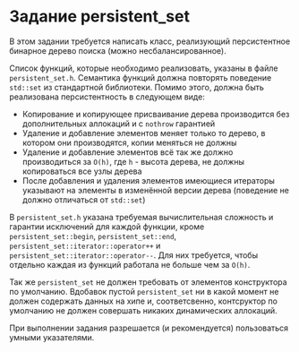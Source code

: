 # Задание persistent_set

В этом задании требуется написать класс, реализующий персистентное бинарное дерево поиска (можно несбалансированное).

Список функций, которые необходимо реализовать, указаны в файле `persistent_set.h`. Семантика функций должна повторять
поведение `std::set` из стандартной библиотеки. Помимо этого, должна быть реализована персистентность в следующем виде:

- Копирование и копирующее присваивание дерева производится без дополнительных аллокаций и с `nothrow` гарантией
- Удаление и добавление элементов меняет только то дерево, в котором они производятся, копии меняться не должны
- Удаление и добавление элементов всё так же должно производиться за `O(h)`, где `h` - высота дерева, не должны
  копироваться все узлы дерева
- После добавления и удаления элементов имеющиеся итераторы указывают на элементы в изменённой версии дерева
  (поведение не должно отличаться от `std::set`)

В `persistent_set.h` указана требуемая вычислительная сложность и гарантии исключений для каждой функции, кроме
`persistent_set::begin`, `persistent_set::end`, `persistent_set::iterator::operator++` и
`persistent_set::iterator::operator--`. Для них требуется, чтобы отдельно каждая из функций работала не больше чем
за `O(h)`.

Так же `persistent_set` не должен требовать от элементов конструктора по умолчанию. Вдобавок пустой `persistent_set` ни
в какой момент не должен содержать данных на хипе и, соответсвенно, контсруктор по умолчанию не должен совершать никаких
динамических аллокаций.

При выполнении задания разрешается (и рекомендуется) пользоваться умными указателями.
